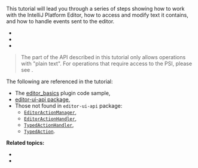 [//]: # (title: Basics of Working with the Editor)

<!-- Copyright 2000-2022 JetBrains s.r.o. and other contributors. Use of this source code is governed by the Apache 2.0 license that can be found in the LICENSE file. -->

This tutorial will lead you through a series of steps showing how to work with the IntelliJ Platform Editor, how to access and modify text it contains, and how to handle events sent to the editor.
* [](working_with_text.md)
* [](coordinates_system.md)
* [](editor_events.md)

> The part of the API described in this tutorial only allows operations with "plain text".
> For operations that require access to the PSI, please see [](psi.md).

The following are referenced in the tutorial:
* The [editor_basics](%gh-sdk-samples%/editor_basics/) plugin code sample,
* [editor-ui-api package](%gh-ic%/platform/editor-ui-api),
* Those not found in `editor-ui-api` package:
  * [`EditorActionManager`](%gh-ic%/platform/platform-api/src/com/intellij/openapi/editor/actionSystem/EditorActionManager.java),
  * [`EditorActionHandler`](%gh-ic%/platform/platform-api/src/com/intellij/openapi/editor/actionSystem/EditorActionHandler.java),
  * [`TypedActionHandler`](%gh-ic%/platform/platform-api/src/com/intellij/openapi/editor/actionSystem/TypedActionHandler.java),
  * [`TypedAction`](%gh-ic%/platform/platform-api/src/com/intellij/openapi/editor/actionSystem/TypedAction.java).

**Related topics:**
* [](basic_action_system.md)
* [](general_threading_rules.md)
